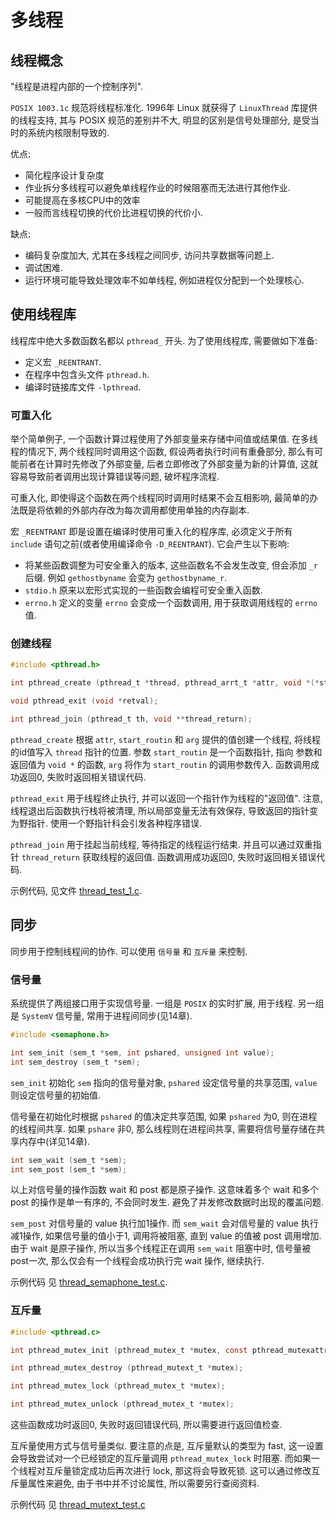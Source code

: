 # 多线程
## 线程概念
"线程是进程内部的一个控制序列".

`POSIX 1003.1c` 规范将线程标准化. 1996年 Linux 就获得了 `LinuxThread` 库提供的线程支持, 其与 POSIX 规范的差别并不大, 明显的区别是信号处理部分, 是受当时的系统内核限制导致的.

优点:
- 简化程序设计复杂度
- 作业拆分多线程可以避免单线程作业的时候阻塞而无法进行其他作业.
- 可能提高在多核CPU中的效率
- 一般而言线程切换的代价比进程切换的代价小.

缺点:
- 编码复杂度加大, 尤其在多线程之间同步, 访问共享数据等问题上.
- 调试困难.
- 运行环境可能导致处理效率不如单线程, 例如进程仅分配到一个处理核心.

## 使用线程库
线程库中绝大多数函数名都以 `pthread_` 开头. 为了使用线程库, 需要做如下准备:
- 定义宏 `_REENTRANT`.
- 在程序中包含头文件 `pthread.h`.
- 编译时链接库文件 `-lpthread`.

### 可重入化
举个简单例子, 一个函数计算过程使用了外部变量来存储中间值或结果值. 在多线程的情况下, 两个线程同时调用这个函数, 假设两者执行时间有重叠部分, 那么有可能前者在计算时先修改了外部变量, 后者立即修改了外部变量为新的计算值, 这就容易导致前者调用出现计算错误等问题, 破坏程序流程.

可重入化, 即使得这个函数在两个线程同时调用时结果不会互相影响, 最简单的办法既是将依赖的外部内存改为每次调用都使用单独的内存副本.

宏 `_REENTRANT` 即是设置在编译时使用可重入化的程序库, 必须定义于所有 `include` 语句之前(或者使用编译命令 `-D_REENTRANT`). 它会产生以下影响:
- 将某些函数调整为可安全重入的版本, 这些函数名不会发生改变, 但会添加 `_r` 后缀. 例如 `gethostbyname` 会变为 `gethostbyname_r`.
- `stdio.h` 原来以宏形式实现的一些函数会编程可安全重入函数.
- `errno.h` 定义的变量 `errno` 会变成一个函数调用, 用于获取调用线程的 `errno` 值.

### 创建线程
```C
#include <pthread.h>

int pthread_create (pthread_t *thread, pthread_arrt_t *attr, void *(*start_routin)(void *), void *arg);

void pthread_exit (void *retval);

int pthread_join (pthread_t th, void **thread_return);
```

`pthread_create` 根据 `attr`, `start_routin` 和 `arg` 提供的值创建一个线程, 将线程的id值写入 `thread` 指针的位置. 参数 `start_routin` 是一个函数指针, 指向 参数和返回值为 `void *` 的函数, `arg` 将作为 `start_routin` 的调用参数传入. 函数调用成功返回0, 失败时返回相关错误代码.

`pthread_exit` 用于线程终止执行, 并可以返回一个指针作为线程的"返回值". 注意, 线程退出后函数执行栈将被清理, 所以局部变量无法有效保存, 导致返回的指针变为野指针. 使用一个野指针科会引发各种程序错误.

`pthread_join` 用于挂起当前线程, 等待指定的线程运行结束. 并且可以通过双重指针 `thread_return` 获取线程的返回值. 函数调用成功返回0, 失败时返回相关错误代码.

示例代码, 见文件 [thread_test_1.c](./code/thread_test_1.c).

## 同步
同步用于控制线程间的协作. 可以使用 `信号量` 和 `互斥量` 来控制.

### 信号量
系统提供了两组接口用于实现信号量. 一组是 `POSIX` 的实时扩展, 用于线程. 另一组是 `SystemV` 信号量, 常用于进程间同步(见14章).

```C
#include <semaphone.h>

int sem_init (sem_t *sem, int pshared, unsigned int value);
int sem_destroy (sem_t *sem);
```

`sem_init` 初始化 `sem` 指向的信号量对象, `pshared` 设定信号量的共享范围, `value` 则设定信号量的初始值.

信号量在初始化时根据 `pshared` 的值决定共享范围, 如果 `pshared` 为0, 则在进程的线程间共享. 如果 `pshare` 非0, 那么线程则在进程间共享, 需要将信号量存储在共享内存中(详见14章).

```C
int sem_wait (sem_t *sem);
int sem_post (sem_t *sem);
```
以上对信号量的操作函数 wait 和 post 都是原子操作. 这意味着多个 wait 和多个 post 的操作是单一有序的, 不会同时发生. 避免了并发修改数据时出现的覆盖问题.

`sem_post` 对信号量的 value 执行加1操作. 而 `sem_wait` 会对信号量的 value 执行减1操作, 如果信号量的值小于1, 调用将被阻塞, 直到 value 的值被 post 调用增加. 由于 wait 是原子操作, 所以当多个线程正在调用 `sem_wait` 阻塞中时, 信号量被 post一次, 那么仅会有一个线程会成功执行完 wait 操作, 继续执行.

示例代码 见 [thread_semaphone_test.c](./code/thread_semaphone_test.c).

### 互斥量
```C
#include <pthread.c>

int pthread_mutex_init (pthread_mutex_t *mutex, const pthread_mutexattr_t *mutex_attr);

int pthread_mutex_destroy (pthread_mutext_t *mutex);

int pthread_mutex_lock (pthread_mutex_t *mutex);

int pthread_mutex_unlock (pthread_mutex_t *mutex);
```

这些函数成功时返回0, 失败时返回错误代码, 所以需要进行返回值检查.

互斥量使用方式与信号量类似. 要注意的点是, 互斥量默认的类型为 fast, 这一设置会导致尝试对一个已经锁定的互斥量调用 `pthread_mutex_lock` 时阻塞. 而如果一个线程对互斥量锁定成功后再次进行 lock, 那这将会导致死锁. 这可以通过修改互斥量属性来避免, 由于书中并不讨论属性, 所以需要另行查阅资料.

示例代码 见 [thread_mutext_test.c](./code/thread_mutex_test.c)
